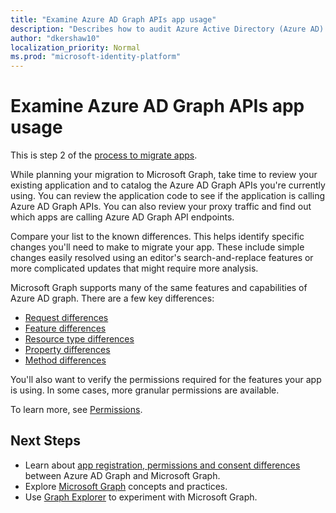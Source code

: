 ```yaml
---
title: "Examine Azure AD Graph APIs app usage"
description: "Describes how to audit Azure Active Directory (Azure AD) APIs to migrate an app to Microsoft Graph API."
author: "dkershaw10"
localization_priority: Normal
ms.prod: "microsoft-identity-platform"
---
```


# Examine Azure AD Graph APIs app usage

This is step 2 of the [process to migrate apps](migrate-azure-ad-graph-planning-checklist.md).

While planning your migration to Microsoft Graph, take time to review your existing application and to catalog the Azure AD Graph APIs you're currently using.  You can review the application code to see if the application is calling Azure AD Graph APIs.    You can also review your proxy traffic and find out which apps are calling Azure AD Graph API endpoints.

Compare your list to the known differences.  This helps identify specific changes you'll need to make to migrate your app.  These include simple changes easily resolved using an editor's search-and-replace features or more complicated updates that might require more analysis.

Microsoft Graph supports many of the same features and capabilities of Azure AD graph.  There are a few key differences:

- [Request differences](migrate-azure-ad-graph-request-differences.md)
- [Feature differences](migrate-azure-ad-graph-feature-differences.md)
- [Resource type differences](migrate-azure-ad-graph-resource-differences.md)
- [Property differences](migrate-azure-ad-graph-property-differences.md)
- [Method differences](migrate-azure-ad-graph-method-differences.md)

You'll also want to verify the permissions required for the features your app is using.  In some cases, more granular permissions are available.

To learn more, see [Permissions](permissions-reference.md).

## Next Steps

- Learn about [app registration, permissions and consent differences](migrate-azure-ad-graph-app-registration.md) between Azure AD Graph and Microsoft Graph.
- Explore [Microsoft Graph](/graph/overview) concepts and practices.
- Use [Graph Explorer](https://aka.ms/ge) to experiment with Microsoft Graph.
